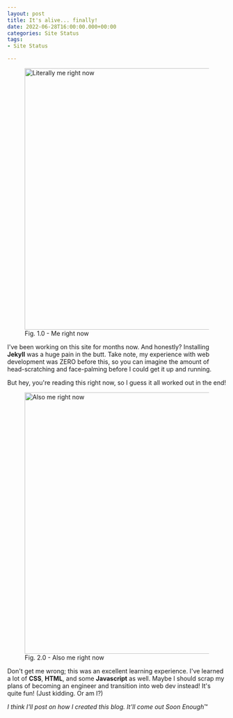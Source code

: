 ```yaml
---
layout: post
title: It's alive... finally!
date: 2022-06-28T16:00:00.000+00:00
categories: Site Status
tags:
- Site Status

---
```

<figure> <img src="https://cdn.discordapp.com/attachments/993410728088305734/993757362487828550/unknown.png" alt="Literally me right now" style="width:600px;"> <figcaption>Fig. 1.0 - Me right now</figcaption> </figure>

I've been working on this site for months now. And honestly? Installing **Jekyll** was a huge pain in the butt. Take note, my experience with web development was ZERO before this, so you can imagine the amount of head-scratching and face-palming before I could get it up and running.

But hey, you're reading this right now, so I guess it all worked out in the end!

<figure> <img src="https://cdn.discordapp.com/attachments/993410728088305734/994119095517720737/039.jpg" alt="Also me right now" style="width:600px;"> <figcaption>Fig. 2.0 - Also me right now</figcaption> </figure>

Don't get me wrong; this was an excellent learning experience. I've learned a lot of **CSS**, **HTML**, and some **Javascript** as well. Maybe I should scrap my plans of becoming an engineer and transition into web dev instead! It's quite fun! (Just kidding. Or am I?)

_I think I'll post on how I created this blog. It'll come out Soon Enough_™